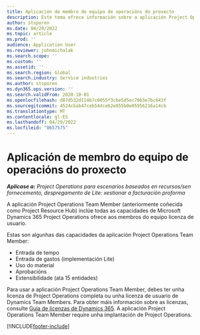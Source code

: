 ```yaml
---
title: Aplicación de membro do equipo de operacións do proxecto
description: Este tema ofrece información sobre a aplicación Project Operations Team Member en Microsoft Dynamics 365 Project Operations.
author: stsporen
ms.date: 04/20/2022
ms.topic: article
ms.prod: ''
audience: Application User
ms.reviewer: johnmichalak
ms.search.scope: ''
ms.custom: ''
ms.assetid: ''
ms.search.region: Global
ms.search.industry: Service industries
ms.author: stsporen
ms.dyn365.ops.version: ''
ms.search.validFrom: 2020-10-01
ms.openlocfilehash: d87d532d114b7c6055f3cbe5d5ec70b3e7bc643f
ms.sourcegitcommit: 4524cbab47ceb54dce62e055b0e05956216a14cb
ms.translationtype: MT
ms.contentlocale: gl-ES
ms.lasthandoff: 04/29/2022
ms.locfileid: "8657575"
---
```

# <a name="project-operations-team-member-app"></a>Aplicación de membro do equipo de operacións do proxecto

_**Aplícase a:** Project Operations para escenarios baseados en recursos/sen fornecemento, despregamento de Lite: xestionar a facturación proforma_

A aplicación Project Operations Team Member (anteriormente coñecida como Project Resource Hub) inclúe todas as capacidades de Microsoft Dynamics 365 Project Operations ofrece aos membros do equipo licenza de usuario.

Estas son algunhas das capacidades da aplicación Project Operations Team Member:

- Entrada de tempo
- Entrada de gastos (implementación Lite)
- Uso do material
- Aprobacións
- Extensibilidade (ata 15 entidades)

Para usar a aplicación Project Operations Team Member, debes ter unha licenza de Project Operations completa ou unha licenza de usuario de Dynamics Team Members. Para obter máis información sobre as licenzas, consulte [Guía de licenzas de Dynamics 365](https://go.microsoft.com/fwlink/?LinkId=866544&clcid=0x409). A aplicación Project Operations Team Member require unha implantación de Project Operations.

[!INCLUDE[footer-include](../includes/footer-banner.md)]
